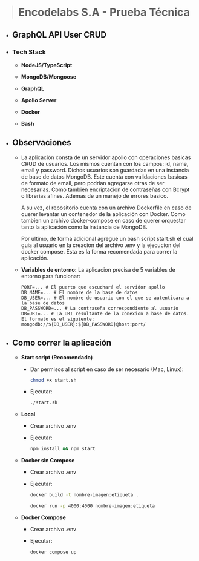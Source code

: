 > # Encodelabs S.A - Prueba Técnica

- ## GraphQL API User CRUD

- ### Tech Stack

  - **NodeJS/TypeScript**

  - **MongoDB/Mongoose**

  - **GraphQL**

  - **Apollo Server**

  - **Docker**

  - **Bash**

- ## Observaciones

  - La aplicación consta de un servidor apollo con operaciones basicas CRUD de usuarios. Los mismos cuentan con los campos: id, name, email y password. Dichos usuarios son guardadas en una instancia de base de datos MongoDB. Este cuenta con validaciones basicas de formato de email, pero podrian agregarse otras de ser necesarias. Como tambien encriptacion de contraseñas con Bcrypt o librerias afines. Ademas de un manejo de errores basico.

    A su vez, el repositorio cuenta con un archivo Dockerfile en caso de querer levantar un contenedor de la aplicación con Docker. Como tambien un archivo docker-compose en caso de querer orquestar tanto la aplicación como la instancia de MongoDB.

    Por ultimo, de forma adicional agregue un bash script start.sh el cual guia al usuario en la creacion del archivo .env y la ejecucion del docker compose. Esta es la forma recomendada para correr la aplicación.

  - **Variables de entorno:** La aplicacion precisa de 5 variables de entorno para funcionar:

    ```.env
    PORT=... # El puerto que escuchará el servidor apollo
    DB_NAME=... # El nombre de la base de datos
    DB_USER=... # El nombre de usuario con el que se autenticara a la base de datos
    DB_PASSWORD=... # La contraseña correspondiente al usuario
    DB=URI=... # La URI resultante de la conexion a base de datos. El formato es el siguiente: mongodb://${DB_USER}:${DB_PASSWORD}@host:port/
    ```

- ## Como correr la aplicación

  - **Start script (Recomendado)**

    - Dar permisos al script en caso de ser necesario (Mac, Linux):

      ```bash
      chmod +x start.sh
      ```

    - Ejecutar:

      ```bash
      ./start.sh
      ```

  - **Local**

    - Crear archivo .env

    - Ejecutar:

      ```bash
      npm install && npm start
      ```

  - **Docker sin Compose**

    - Crear archivo .env

    - Ejecutar:

      ```bash
      docker build -t nombre-imagen:etiqueta .

      docker run -p 4000:4000 nombre-imagen:etiqueta
      ```

  - **Docker Compose**

    - Crear archivo .env

    - Ejecutar:

      ```bash
      docker compose up
      ```
